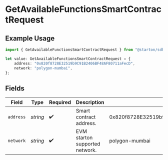 # GetAvailableFunctionsSmartContractRequest

## Example Usage

```typescript
import { GetAvailableFunctionsSmartContractRequest } from "@starton/sdk/sdk/models/operations";

let value: GetAvailableFunctionsSmartContractRequest = {
    address: "0x820f8728E32519b9C91B2406BF48AF80711aFecD",
    network: "polygon-mumbai",
};
```

## Fields

| Field                                      | Type                                       | Required                                   | Description                                | Example                                    |
| ------------------------------------------ | ------------------------------------------ | ------------------------------------------ | ------------------------------------------ | ------------------------------------------ |
| `address`                                  | *string*                                   | :heavy_check_mark:                         | Smart contract address.                    | 0x820f8728E32519b9C91B2406BF48AF80711aFecD |
| `network`                                  | *string*                                   | :heavy_check_mark:                         | EVM starton supported network.             | polygon-mumbai                             |